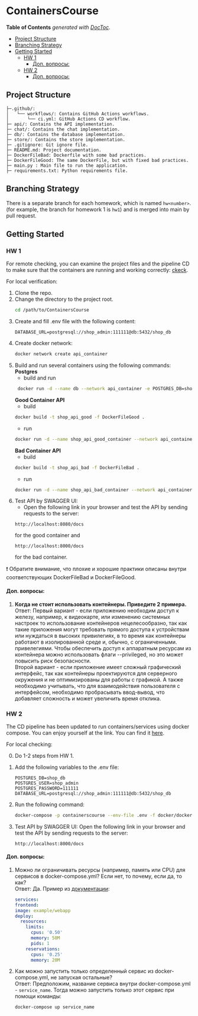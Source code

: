 # ContainersCourse
<!-- START doctoc generated TOC please keep comment here to allow auto update -->
<!-- DON'T EDIT THIS SECTION, INSTEAD RE-RUN doctoc TO UPDATE -->
**Table of Contents**  *generated with [DocToc](https://github.com/thlorenz/doctoc)*.

  - [Project Structure](#project-structure)
  - [Branching Strategy](#branching-strategy)
  - [Getting Started](#getting-started)
    - [HW 1](#hw-1)
      - [Доп. вопросы:](#%D0%94%D0%BE%D0%BF-%D0%B2%D0%BE%D0%BF%D1%80%D0%BE%D1%81%D1%8B)
    - [HW 2](#hw-2)
      - [Доп. вопросы:](#%D0%94%D0%BE%D0%BF-%D0%B2%D0%BE%D0%BF%D1%80%D0%BE%D1%81%D1%8B-1)

<!-- END doctoc generated TOC please keep comment here to allow auto update -->

## Project Structure
```
├─.github/: 
│   └── workflows/: Contains GitHub Actions workflows.
│       └── ci.yml: GitHub Actions CD workflow.
├─ api/: Contains the API implementation.
├─ chat/: Contains the chat implementation.
├─ db/: Contains the database implementation.
├─ store/: Contains the store implementation.
├─ .gitignore: Git ignore file.
├─ README.md: Project documentation.
├─ DockerFileBad: Dockerfile with some bad practices.
├─ DockerFileGood: The same DockerFile, but with fixed bad practices.
├─ main.py : Main file to run the application.
├─ requirements.txt: Python requirements file.
```
## Branching Strategy
There is a separate branch for each homework, which is named `hw<number>`.
(for example, the branch for homework 1 is `hw1`) and is merged into main by pull request.

## Getting Started
### HW 1
For remote checking, you can examine the project files and the pipeline CD to make sure that the containers are 
running and working correctly: [ckeck](https://github.com/KatonB/ContainersCourse/actions/runs/11688665387/job/32549635903).

For local verification:
1. Clone the repo.
2. Change the directory to the project root.
    ```bash
    cd /path/to/ContainersCourse
    ```
3. Create and fill .env file with the following content:
    ```env
    DATABASE_URL=postgresql://shop_admin:111111@db:5432/shop_db
    ```
4. Create docker network:
    ```bash
    docker network create api_container
    ```
5. Build and run several containers using the following commands:
    **Postgres**
   - build and run
    ```bash
     docker run -d --name db --network api_container -e POSTGRES_DB=shop_db -e POSTGRES_USER=shop_admin -e POSTGRES_PASSWORD=111111 -v pgdata:/var/lib/postgresql/data_db_contaier postgres:latest
   ```
   **Good Container API**
   - build
   ```bash
   docker build -t shop_api_good -f DockerFileGood .
   ```
   - run
   ```bash
   docker run -d --name shop_api_good_container --network api_container -p 8080:8000 -v shop_api_volume:/api_data shop_api_good
   ```
   **Bad Container API**
   - build
   ```bash
   docker build -t shop_api_bad -f DockerFileBad .
   ```
   - run
   ```bash
   docker run -d --name shop_api_bad_container --network api_container -p 8000:8000 -v shop_api_volume:/api_data shop_api_bad
   ```
6. Test API by SWAGGER UI:
    - Open the following link in your browser and test the API by sending requests to the server:
    ```
    http://localhost:8080/docs
    ```
   for the good container and
    ```
    http://localhost:8000/docs
    ```
   for the bad container.

❗ Обратите внимание, что плохие и хорошие практики описаны внутри соответствующих DockerFileBad и DockerFileGood.

#### Доп. вопросы:
1. **Когда не стоит использовать контейнеры. Приведите 2 примера.** \
Ответ: Первый вариант - если приложению необходим доступ к железу, например, к видеокарте, или изменению системных настроек
то использование контейнеров нецелесообразно, так как такие приложения могут требовать прямого доступа к устройствам
или нуждаться в высоких привилегиях, в то время как контейнеры работают в изолированной среде и, обычно, с ограниченными. 
привелегиями. Чтобы обеспечить доступ к аппаратным ресурсам из контейнера можно использовать флаги --privileged, но
это может повысить риск безопасности. \
Второй вариант - если приложение имеет сложный графический интерфейс, так как контейнеры проектируются для серверного
окружения и не оптимизированы для работы с графикой. А также необходимо учитывать, что для взаимодействия пользователя
с интерфейсом, необходимо пробрасывать ввод-вывод, что добавляет сложность и может увеличить время отклика.

### HW 2
The CD pipeline has been updated to run containers/services using docker compose. You can enjoy yourself at the link.
You can find it [here](boba.com).

For local checking:

0. Do 1-2 steps from HW 1.

1. Add the following variables to the .env file:
    ```env
    POSTGRES_DB=shop_db
    POSTGRES_USER=shop_admin
    POSTGRES_PASSWORD=111111
    DATABASE_URL=postgresql://shop_admin:111111@db:5432/shop_db
    ```
2. Run the following command:
    ```bash
    docker-compose -p containerscourse --env-file .env -f docker/docker-compose.yml up -d
    ```
3. Test API by SWAGGER UI:
   Open the following link in your browser and test the API by sending requests to the server:
    ```
    http://localhost:8000/docs
    ```
#### Доп. вопросы:
1. Можно ли ограничивать ресурсы (например, память или CPU) для сервисов в docker-compose.yml? Если нет, то почему,
если да, то как? \
Ответ: Да. Пример из [документации](https://docs.docker.com/reference/compose-file/deploy/#resources):
    ```yaml
    services:
    frontend:
    image: example/webapp
    deploy:
      resources:
        limits:
          cpus: '0.50'
          memory: 50M
          pids: 1
        reservations:
          cpus: '0.25'
          memory: 20M
    ```
2. Как можно запустить только определенный сервис из docker-compose.yml, не запуская остальные? \
Ответ: Предположим, название сервиса внутри docker-compose.yml - `service_name`. Тогда можно запустить только этот
сервис при помощи команды: 
   ```bash
   docker-compose up service_name
   ```
